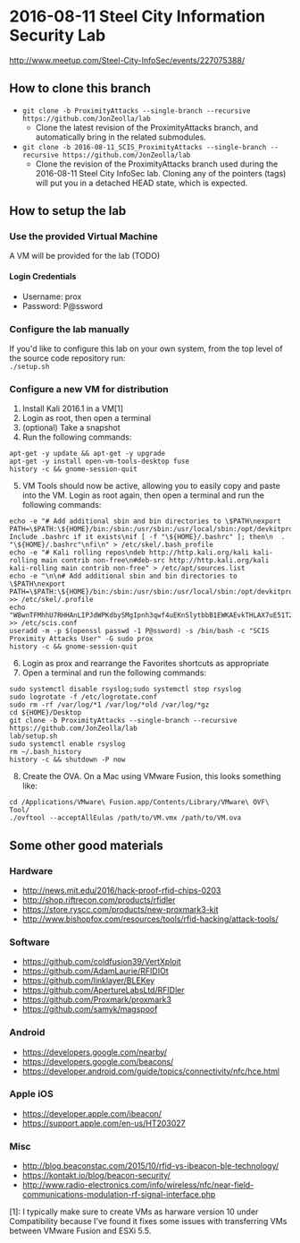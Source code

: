 # 2016-08-11 Steel City Information Security Lab  
http://www.meetup.com/Steel-City-InfoSec/events/227075388/  

## How to clone this branch  
* `git clone -b ProximityAttacks --single-branch --recursive https://github.com/JonZeolla/lab`  
  * Clone the latest revision of the ProximityAttacks branch, and automatically bring in the related submodules.  
* `git clone -b 2016-08-11_SCIS_ProximityAttacks --single-branch --recursive https://github.com/JonZeolla/lab`  
  * Clone the revision of the ProximityAttacks branch used during the 2016-08-11 Steel City InfoSec lab.  Cloning any of the pointers (tags) will put you in a detached HEAD state, which is expected.  

## How to setup the lab
### Use the provided Virtual Machine  
A VM will be provided for the lab (TODO)
#### Login Credentials  
* Username:  prox  
* Password:  P@ssword  

### Configure the lab manually  
If you'd like to configure this lab on your own system, from the top level of the source code repository run:       
`./setup.sh`

### Configure a new VM for distribution  
1. Install Kali 2016.1 in a VM[1]  
2. Login as root, then open a terminal  
3. (optional) Take a snapshot  
4. Run the following commands:  
```
apt-get -y update && apt-get -y upgrade
apt-get -y install open-vm-tools-desktop fuse
history -c && gnome-session-quit
```
5. VM Tools should now be active, allowing you to easily copy and paste into the VM.  Login as root again, then open a terminal and run the following commands:  
```
echo -e "# Add additional sbin and bin directories to \$PATH\nexport PATH=\$PATH:\${HOME}/bin:/sbin:/usr/sbin:/usr/local/sbin:/opt/devkitpro/devkitARM/bin/\n\n# Include .bashrc if it exists\nif [ -f "\${HOME}/.bashrc" ]; then\n  . "\${HOME}/.bashrc"\nfi\n" > /etc/skel/.bash_profile
echo -e "# Kali rolling repos\ndeb http://http.kali.org/kali kali-rolling main contrib non-free\n#deb-src http://http.kali.org/kali kali-rolling main contrib non-free" > /etc/apt/sources.list
echo -e "\n\n# Add additional sbin and bin directories to \$PATH\nexport PATH=\$PATH:\${HOME}/bin:/sbin:/usr/sbin:/usr/local/sbin:/opt/devkitpro/devkitARM/bin/\n" >> /etc/skel/.profile
echo "W8wnTFMhhU7RHHAnLIPJdWPKdbySMgIpnh3qwf4uEKnSlytbbB1EWKAEvkTHLAX7uE51T2BDkQqMmttziyErC0kmQLiUeScEmYWo" >> /etc/scis.conf
useradd -m -p $(openssl passwd -1 P@ssword) -s /bin/bash -c "SCIS Proximity Attacks User" -G sudo prox
history -c && gnome-session-quit
```
6. Login as prox and rearrange the Favorites shortcuts as appropriate  
7. Open a terminal and run the following commands:  
```
sudo systemctl disable rsyslog;sudo systemctl stop rsyslog
sudo logrotate -f /etc/logrotate.conf
sudo rm -rf /var/log/*1 /var/log/*old /var/log/*gz
cd ${HOME}/Desktop
git clone -b ProximityAttacks --single-branch --recursive https://github.com/JonZeolla/lab
lab/setup.sh
sudo systemctl enable rsyslog
rm ~/.bash_history
history -c && shutdown -P now
```
8. Create the OVA. On a Mac using VMware Fusion, this looks something like:  
```
cd /Applications/VMware\ Fusion.app/Contents/Library/VMware\ OVF\ Tool/
./ovftool --acceptAllEulas /path/to/VM.vmx /path/to/VM.ova
```

## Some other good materials  
### Hardware  
* http://news.mit.edu/2016/hack-proof-rfid-chips-0203  
* http://shop.riftrecon.com/products/rfidler  
* https://store.ryscc.com/products/new-proxmark3-kit  
* http://www.bishopfox.com/resources/tools/rfid-hacking/attack-tools/  

### Software
* https://github.com/coldfusion39/VertXploit  
* https://github.com/AdamLaurie/RFIDIOt  
* https://github.com/linklayer/BLEKey  
* https://github.com/ApertureLabsLtd/RFIDler  
* https://github.com/Proxmark/proxmark3  
* https://github.com/samyk/magspoof  

### Android  
* https://developers.google.com/nearby/  
* https://developers.google.com/beacons/  
* https://developer.android.com/guide/topics/connectivity/nfc/hce.html  

### Apple iOS  
* https://developer.apple.com/ibeacon/  
* https://support.apple.com/en-us/HT203027  

### Misc  
* http://blog.beaconstac.com/2015/10/rfid-vs-ibeacon-ble-technology/  
* https://kontakt.io/blog/beacon-security/  
* http://www.radio-electronics.com/info/wireless/nfc/near-field-communications-modulation-rf-signal-interface.php  


[1]:  I typically make sure to create VMs as harware version 10 under Compatibility because I've found it fixes some issues with transferring VMs between VMware Fusion and ESXi 5.5.  
